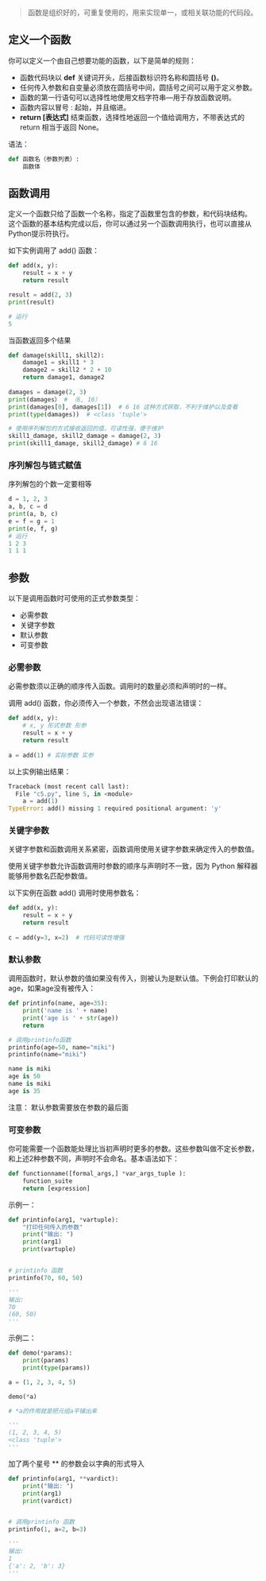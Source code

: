 > 函数是组织好的，可重复使用的，用来实现单一，或相关联功能的代码段。

## 定义一个函数

你可以定义一个由自己想要功能的函数，以下是简单的规则：

-   函数代码块以 **def** 关键词开头，后接函数标识符名称和圆括号 **()**。
-   任何传入参数和自变量必须放在圆括号中间，圆括号之间可以用于定义参数。
-   函数的第一行语句可以选择性地使用文档字符串—用于存放函数说明。
-   函数内容以冒号 : 起始，并且缩进。
-   **return [表达式]** 结束函数，选择性地返回一个值给调用方，不带表达式的 return 相当于返回 None。

语法：

```python
def 函数名（参数列表）:
    函数体
```

## 函数调用

定义一个函数只给了函数一个名称，指定了函数里包含的参数，和代码块结构。
这个函数的基本结构完成以后，你可以通过另一个函数调用执行，也可以直接从Python提示符执行。

如下实例调用了 add() 函数：
```python
def add(x, y):
    result = x + y
    return result

result = add(2, 3)
print(result)

# 运行
5
```

当函数返回多个结果

```python
def damage(skill1, skill2):
    damage1 = skill1 * 3
    damage2 = skill2 * 2 + 10
    return damage1, damage2
  
damages = damage(2, 3)
print(damages） # （6, 16）
print(damages[0], damages[1])  # 6 16 这种方式获取，不利于维护以及查看
print(type(damages))  # <class 'tuple'>

# 使用序列解包的方式接收返回的值，可读性强，便于维护
skill1_damage, skill2_damage = damage(2, 3)
print(skill1_damage, skill2_damage) # 6 16
```

### 序列解包与链式赋值

序列解包的个数一定要相等

```python
d = 1, 2, 3
a, b, c = d
print(a, b, c)
e = f = g = 1
print(e, f, g)
# 运行
1 2 3
1 1 1
```

## 参数

以下是调用函数时可使用的正式参数类型：

-  必需参数
-  关键字参数
-   默认参数
-   可变参数

### 必需参数

必需参数须以正确的顺序传入函数。调用时的数量必须和声明时的一样。

调用 add() 函数，你必须传入一个参数，不然会出现语法错误：

```python
def add(x, y):
	# x, y 形式参数 形参
    result = x + y
    return result
    
a = add(1) # 实际参数 实参
```

以上实例输出结果：

```python
Traceback (most recent call last):
  File "c5.py", line 5, in <module>
    a = add(1)
TypeError: add() missing 1 required positional argument: 'y'
```

### 关键字参数

关键字参数和函数调用关系紧密，函数调用使用关键字参数来确定传入的参数值。

使用关键字参数允许函数调用时参数的顺序与声明时不一致，因为 Python 解释器能够用参数名匹配参数值。

以下实例在函数 add() 调用时使用参数名：

```python
def add(x, y):
    result = x + y
    return result
    
c = add(y=3, x=2)  # 代码可读性增强
```

### 默认参数

调用函数时，默认参数的值如果没有传入，则被认为是默认值。下例会打印默认的age，如果age没有被传入：

```python
def printinfo(name, age=35):
    print('name is ' + name)
    print('age is ' + str(age))
    return

# 调用printinfo函数
printinfo(age=50, name="miki")
printinfo(name="miki")
```

```python
name is miki
age is 50
name is miki
age is 35
```

注意： 默认参数需要放在参数的最后面

### 可变参数

你可能需要一个函数能处理比当初声明时更多的参数。这些参数叫做不定长参数，和上述2种参数不同，声明时不会命名。基本语法如下：

```python
def functionname([formal_args,] *var_args_tuple ):
	function_suite 
	return [expression]
```

示例一：

```python
def printinfo(arg1, *vartuple):
    "打印任何传入的参数"
    print("输出: ")
    print(arg1)
    print(vartuple)


# printinfo 函数
printinfo(70, 60, 50)

'''
输出: 
70
(60, 50)
'''
```

示例二：

```python
def demo(*params):
    print(params)
    print(type(params))

a = (1, 2, 3, 4, 5)

demo(*a)

# *a的作用就是把元组a平铺出来

'''
(1, 2, 3, 4, 5)
<class 'tuple'>
'''
```

加了两个星号 ** 的参数会以字典的形式导入

```python
def printinfo(arg1, **vardict):
    print("输出: ")
    print(arg1)
    print(vardict)


# 调用printinfo 函数
printinfo(1, a=2, b=3)

'''
输出: 
1
{'a': 2, 'b': 3}
'''
```